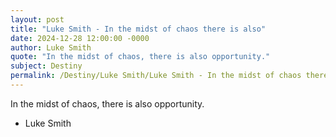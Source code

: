 ```yaml
---
layout: post
title: "Luke Smith - In the midst of chaos there is also"
date: 2024-12-28 12:00:00 -0000
author: Luke Smith
quote: "In the midst of chaos, there is also opportunity."
subject: Destiny
permalink: /Destiny/Luke Smith/Luke Smith - In the midst of chaos there is also
---
```


In the midst of chaos, there is also opportunity.

- Luke Smith
